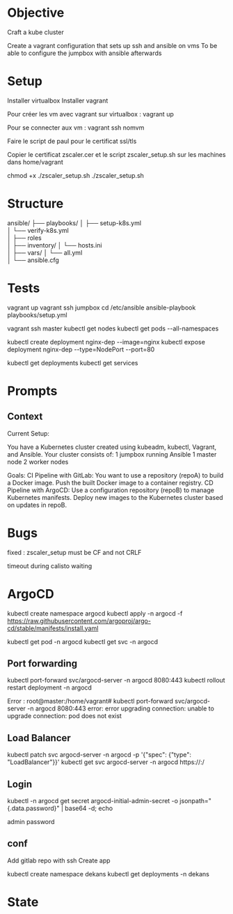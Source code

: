 # Objective
Craft a kube cluster


Create a vagrant configuration that sets up ssh and ansible on vms
To be able to configure the jumpbox with ansible afterwards

# Setup

Installer virtualbox
Installer vagrant

Pour créer les vm avec vagrant sur virtualbox :
vagrant up

Pour se connecter aux vm :
vagrant ssh nomvm

Faire le script de paul pour le certificat ssl/tls

Copier le certificat zscaler.cer et le script zscaler_setup.sh sur les machines dans home/vagrant

chmod +x ./zscaler_setup.sh
./zscaler_setup.sh

# Structure

ansible/
├── playbooks/
│   ├── setup-k8s.yml         
│   └── verify-k8s.yml         
│
├── roles        
│
├── inventory/
│   └── hosts.ini             
│
├── vars/
│   └── all.yml                
│
└── ansible.cfg

# Tests

vagrant up
vagrant ssh jumpbox
cd /etc/ansible
ansible-playbook playbooks/setup.yml 

vagrant ssh master
kubectl get nodes
kubectl get pods --all-namespaces

kubectl create deployment nginx-dep --image=nginx
kubectl expose deployment nginx-dep --type=NodePort --port=80

kubectl get deployments
kubectl get services

# Prompts

## Context

Current Setup:

You have a Kubernetes cluster created using kubeadm, kubectl, Vagrant, and Ansible.
Your cluster consists of:
    1 jumpbox running Ansible
    1 master node
    2 worker nodes

Goals:
    CI Pipeline with GitLab:
        You want to use a repository (repoA) to build a Docker image.
        Push the built Docker image to a container registry.
    CD Pipeline with ArgoCD:
        Use a configuration repository (repoB) to manage Kubernetes manifests.
        Deploy new images to the Kubernetes cluster based on updates in repoB.

# Bugs

fixed : zscaler_setup must be CF and not CRLF

timeout during calisto waiting


# ArgoCD

kubectl create namespace argocd
kubectl apply -n argocd -f https://raw.githubusercontent.com/argoproj/argo-cd/stable/manifests/install.yaml

kubectl get pod -n argocd 
kubectl get svc -n argocd

## Port forwarding
kubectl port-forward svc/argocd-server -n argocd 8080:443
kubectl rollout restart deployment -n argocd

Error : root@master:/home/vagrant# kubectl port-forward svc/argocd-server -n argocd 8080:443
error: error upgrading connection: unable to upgrade connection: pod does not exist

## Load Balancer
kubectl patch svc argocd-server -n argocd -p '{"spec": {"type": "LoadBalancer"}}'
kubectl get svc argocd-server -n argocd
https://<ipmaster>:<portsvc>/

## Login
kubectl -n argocd get secret argocd-initial-admin-secret -o jsonpath="{.data.password}" | base64 -d; echo

admin
password

## conf

Add gitlab repo with ssh
Create app

kubectl create namespace dekans
kubectl get deployments -n dekans


# State



